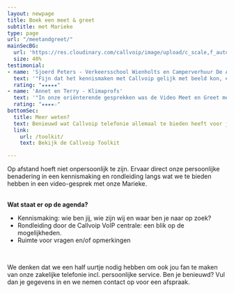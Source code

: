 ```yaml
---
layout: newpage
title: Boek een meet & greet
subtitle: met Marieke
type: page
url: "/meetandgreet/"
mainSecBG:
  url: 'https://res.cloudinary.com/callvoip/image/upload/c_scale,f_auto,q_auto/v1571400615/vidcall_ykc2cy.png'
  size: 40%
testimonial:
- name: 'Sjoerd Peters - Verkeersschool Wienholts en Camperverhuur De Achterhoek'
  text: '"Fijn dat het kennismaken met Callvoip gelijk met beeld kon, een naam en een gezicht met een goede uitleg komt dicht in de buurt van een echt bezoek en waarborgt een goede start van onze samenwerking."<br><br>'
  rating: "★★★★★"
- name: 'Annet en Terry - Klimaprofs'
  text: '"In onze oriënterende gesprekken was de Video Meet en Greet met Callvoip zeker van toegevoegde waarde: we konden daardoor toch beter bepalen wat voor “vlees we in de kuip” hadden en we konden beter een gevoel krijgen, dat aan de basis ligt van het vertrouwen in onze gezamenlijk toekomst."'
  rating: "★★★★☆"
bottomSec:
  title: Meer weten?
  text: Benieuwd wat Callvoip telefonie allemaal te bieden heeft voor je een afspraak maakt? Dat kan in één oogopslag...
  link:
    url: /toolkit/
    text: Bekijk de Callvoip Toolkit

---
```

Op afstand hoeft niet onpersoonlijk te zijn. Ervaar direct onze persoonlijke benadering in een kennismaking en rondleiding langs wat we te bieden hebben in een video-gesprek met onze Marieke.

<br> <span class="text-blue-light"><b>Wat staat er op de agenda?</b> </span>

* Kennismaking: wie ben jij, wie zijn wij en waar ben je naar op zoek?
* Rondleiding door de Callvoip VoIP centrale: een blik op de mogelijkheden.
* Ruimte voor vragen en/of opmerkingen

<br>

We denken dat we een half uurtje nodig hebben om ook jou fan te maken van onze zakelijke telefonie incl. persoonlijke service. Ben je benieuwd? Vul dan je gegevens in en we nemen contact op voor een afspraak.
